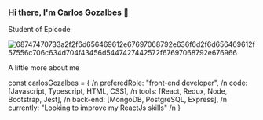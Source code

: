 ### Hi there, I'm Carlos Gozalbes 👋

Student of Epicode

![68747470733a2f2f6d656469612e67697068792e636f6d2f6d656469612f57556c706c634d704f43456d5447427442572f67697068792e676966](https://user-images.githubusercontent.com/84912506/174496643-118bdf02-8e07-4424-bda4-1c14a5651729.gif) 

A little more about me

const carlosGozalbes = { /n
  preferedRole: "front-end developer", /n
  code: [Javascript, Typescript, HTML, CSS], /n
  tools: [React, Redux, Node, Bootstrap, Jest], /n
  back-end: [MongoDB, PostgreSQL, Express], /n
  currently: "Looking to improve my ReactJs skills" /n
}
